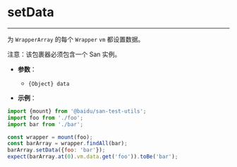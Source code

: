 # setData
---

为 `WrapperArray` 的每个 `Wrapper` `vm` 都设置数据。

注意：该包裹器必须包含一个 San 实例。

* **参数**：

    - `{Object} data`

* **示例**：

```js
import {mount} from '@baidu/san-test-utils';
import foo from './foo';
import bar from './bar';

const wrapper = mount(foo);
const barArray = wrapper.findAll(bar);
barArray.setData({foo: 'bar'});
expect(barArray.at(0).vm.data.get('foo')).toBe('bar');
```
